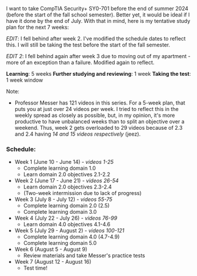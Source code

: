 I want to take CompTIA Security+ SY0-701 before the end of summer 2024 (before the start of the fall school semester). Better yet, it would be ideal if I have it done by the end of July. With that in mind, here is my tentative study plan for the next 7 weeks:

*EDIT*: I fell behind after week 2. I've modified the schedule dates to reflect this. I will still be taking the test before the start of the fall semester.

*EDIT 2*: I fell behind again after week 3 due to moving out of my apartment - more of an exception than a failure. Modified again to reflect.

**Learning**: 5 weeks
**Further studying and reviewing**: 1 week
**Taking the test**: 1 week window

Note: 
- Professor Messer has 121 videos in this series. For a 5-week plan, that puts you at just over 24 videos per week. I tried to reflect this in the weekly spread as closely as possible, but, in my opinion, it's more productive to have unbalanced weeks than to split an objective over a weekend. Thus, week 2 gets overloaded to 29 videos because of 2.3 and 2.4 having *14 and 15 videos respectively* (jeez).
### Schedule:
- Week 1 (June 10 - June 14) - *videos 1-25*
	- Complete learning domain 1.0
	- Learn domain 2.0 objectives 2.1-2.2
- Week 2 (June 17 - June 21) - *videos 26-54*
	- Learn domain 2.0 objectives 2.3-2.4
	- (Two-week intermission due to lack of progress)
- Week 3 (July 8 - July 12) - *videos 55-75*
	- Complete learning domain 2.0 (2.5)
	- Complete learning domain 3.0
- Week 4 (July 22 - July 26) - *videos 76-99*
	- Learn domain 4.0 objectives 4.1-4.6
- Week 5 (July 29 - August 2) - *videos 100-121*
	- Complete learning domain 4.0 (4.7-4.9)
	- Complete learning domain 5.0
- Week 6 (August 5 - August 9)
	- Review materials and take Messer's practice tests
- Week 7 (August 12 - August 16)
	- Test time!